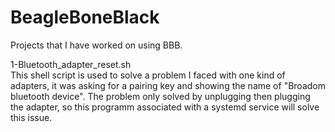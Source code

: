 # BeagleBoneBlack
Projects that I have worked on using BBB.

1-Bluetooth_adapter_reset.sh  
This shell script is used to solve a problem I faced with one kind of adapters, it was asking for a pairing key and showing the name of "Broadom bluetooth device". The problem only solved by unplugging then plugging the adapter, so this programm associated with a systemd service will solve this issue.
